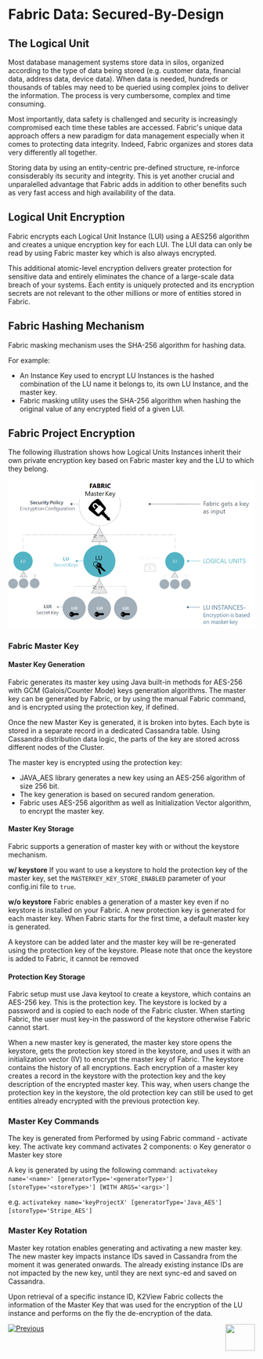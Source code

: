# **Fabric Data: Secured-By-Design** 



## The Logical Unit 

Most database management systems store data in silos, organized according to the type of data being stored (e.g. customer data, financial data, address data, device data). When data is needed, hundreds or thousands of tables may need to be queried using complex joins to deliver the information. The process is very cumbersome, complex and time consuming.

Most importantly, data safety is challenged and security is increasingly compromised each time these tables are accessed. Fabric's unique data approach offers a new paradigm for data management especially when it comes to protecting data integrity. Indeed, Fabric organizes and stores data very differently all together. 

Storing data by using an entity-centric pre-defined structure, re-inforce consisderably its security and integrity. This is yet another crucial and unparalelled advantage that Fabric adds in addition to other benefits such as very fast access and high availability of the data. 


## Logical Unit Encryption 

Fabric encrypts each Logical Unit Instance (LUI) using a AES256 algorithm and creates a unique encryption key for each LUI. The LUI data can only be read by using Fabric master key which is also always encrypted. 

This additional atomic-level encryption delivers greater protection for sensitive data and entirely eliminates the chance of a large-scale data breach of your systems. Each entity is uniquely protected and its encryption secrets are not relevant to the other millions or more of entities stored in Fabric.   


## Fabric Hashing Mechanism

Fabric masking mechanism uses the SHA-256 algorithm for hashing data. 

For example:

- An Instance Key used to encrypt LU Instances is the hashed combination of the LU name it belongs to, its own LU Instance, and the master key.
- Fabric masking utility uses the SHA-256 algorithm when hashing the original value of any encrypted field of a given LUI.


## Fabric Project Encryption

The following illustration shows how Logical Units Instances inherit their own private encryption key based on Fabric master key and the LU to which they belong.

<img src="/articles/26_fabric_security/images/02_fabric_encryption_process.png">



### Fabric Master Key 

#### Master Key Generation

Fabric generates its master key using Java built-in methods for AES-256 with GCM (Galois/Counter Mode) keys generation algorithms. 
The master key can be generated by Fabric, or by using the manual Fabric command, and is encrypted using the protection key, if defined. 

Once the new Master Key is generated, it is broken into bytes. Each byte is stored in a separate record in a dedicated Cassandra table. Using Cassandra distribution data logic, the parts of the key are stored across different nodes of the Cluster. 

The master key is encrypted using the protection key:
- JAVA_AES library generates a new key using an AES-256 algorithm of size 256 bit. 
- The key generation is based on secured random generation.
- Fabric uses AES-256 algorithm as well as Initialization Vector algorithm, to encrypt the master key.


#### Master Key Storage

Fabric supports a generation of master key with or without the keystore mechanism. 

**w/ keystore**
If you want to use a keystore to hold the protection key of the master key, set the ```MASTERKEY_KEY_STORE_ENABLED``` parameter of your config.ini file to ```true```.

**w/o keystore**
Fabric enables a generation of a master key even if no keystore is installed on your Fabric. A new protection key is generated for each master key. 
When Fabric starts for the first time, a default master key is generated.

A keystore can be added later and the master key will be re-generated using the protection key of the keystore. 
Please note that once the keystore is added to Fabric, it cannot be removed


#### Protection Key Storage

Fabric setup must use Java keytool to create a keystore, which contains an AES-256 key. This is the protection key.
The keystore is locked by a password and is copied to each node of the Fabric cluster.
When starting Fabric, the user must key-in the password of the keystore otherwise Fabric cannot start.

When a new master key is generated, the master key store opens the keystore, gets the protection key stored in the keystore, and uses it with an initialization vector (IV) to encrypt the master key of Fabric. 
The keystore contains the history of all encryptions. Each encryption of a master key creates a record in the keystore with the protection key and the key description of the encrypted master key. This way, when users change the protection key in the keystore, the old protection key can still be used to get entities already encrypted with the previous protection key. 



### Master Key Commands

The key is generated from Performed by using Fabric command - activate key. The activate key command activates 2 components:
o	Key generator
o	Master key store

A key is generated by using the following command:
```activatekey name='<name>' [generatorType='<generatorType>'] [storeType='<storeType>'] [WITH ARGS='<args>']```

e.g.
```activatekey name='keyProjectX' [generatorType='Java_AES'] [storeType='Stripe_AES']```


### Master Key Rotation

Master key rotation enables generating and activating a new master key. The new master key impacts instance IDs saved in Cassandra from the moment it was generated onwards. The already existing instance IDs are not impacted by the new key, until they are next sync-ed and saved on Cassandra.

Upon retrieval of a specific instance ID, K2View Fabric collects the information of the Master Key that was used for the encryption of the LU instance and performs on the fly the de-encryption of the data.



[![Previous](/articles/images/Previous.png)](/articles/26_fabric_security/01_fabric_security_overview.md)[<img align="right" width="60" height="54" src="/articles/images/Next.png">](/articles/26_fabric_security/03_fabric_LUI_encryption.md)
